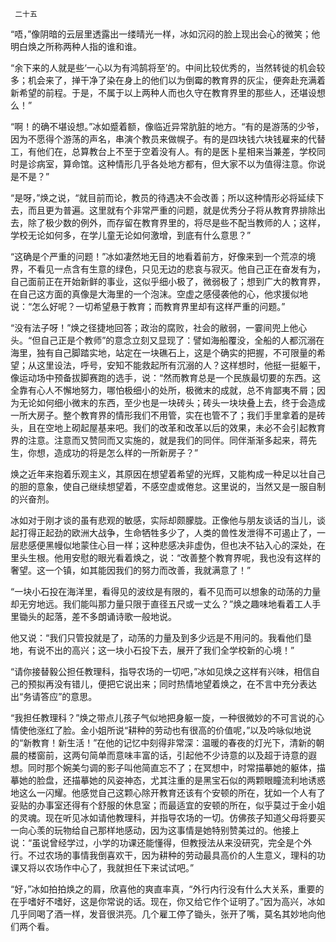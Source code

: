      二十五 

   “唔，”像阴暗的云层里透露出一缕晴光一样，冰如沉闷的脸上现出会心的微笑；他明白焕之所称两种人指的谁和谁。 

   “余下来的人就是些‘一心以为有鸿鹄将至’的。中间比较优秀的，当然转徙的机会较多；机会来了，掸干净了染在身上的他们以为倒霉的教育界的灰尘，便奔赴充满着新希望的前程。于是，不属于以上两种人而也久守在教育界里的那些人，还堪设想么！” 

   “啊！的确不堪设想。”冰如蹙着额，像临近异常肮脏的地方。“有的是游荡的少爷，因为不愿得个游荡的声名，串演个教员来做幌子。有的是四块钱六块钱雇来的代替工，有他们在，总算教台上不至于空着没有人。有的是医卜星相来当兼差，学校同时是诊病室，算命馆。这种情形几乎各处地方都有，但大家不以为值得注意。你说是不是？” 

   “是呀，”焕之说，“就目前而论，教员的待遇决不会改善；所以这种情形必将延续下去，而且更为普遍。这里就有个非常严重的问题，就是优秀分子将从教育界排除出去，除了极少数的例外，而存留在教育界里的，将尽是些不配当教师的人；这样，学校无论如何多，在学儿童无论如何激增，到底有什么意思？” 

   “这确是个严重的问题！”冰如凄然地无目的地看着前方，好像来到一个荒凉的境界，不看见一点含有生意的绿色，只见无边的悲哀与寂灭。他自己正在奋发有为，自己面前正在开始新鲜的事业，这似乎细小极了，微弱极了；想到广大的教育界，在自己这方面的真像是大海里的一个泡沫。空虚之感侵袭他的心，他求援似地说：“怎么好呢？一切希望悬于教育；而教育界里却有这样严重的问题。” 

   “没有法子呀！”焕之径捷地回答；政治的腐败，社会的敝弱，一霎间兜上他心头。“但自己正是个教师”的意念立刻又显现了：譬如海船覆没，全船的人都沉溺在海里，独有自己脚踏实地，站定在一块礁石上，这是个确实的把握，不可限量的希望；从这里设法，呼号，安知不能救起所有沉溺的人？这样想时，他挺一挺躯干，像运动场中预备拔脚赛跑的选手，说：“然而教育总是一个民族最切要的东西。这全靠有心人不懈地努力，哪怕极细小的处所，极微末的成就，总不肯鄙夷不屑；因为无论如何细小微末的东西，至少也是一块砖头；砖头一块块叠上去，终于会造成一所大房子。整个教育界的情形我们不用管，实在也管不了；我们手里拿着的是砖头，且在空地上砌起屋基来吧。我们的改革和改革以后的效果，未必不会引起教育界的注意。注意而又赞同而又实施的，就是我们的同伴。同伴渐渐多起来，蒋先生，你想，造成功的将是怎么样的一所新房子？” 

   焕之近年来抱着乐观主义，其原因在想望着希望的光辉，又能构成一种足以壮自己的胆的意象，使自己继续想望着，不感空虚或倦怠。这里说的，当然又是一服自制的兴奋剂。 

   冰如对于刚才谈的虽有悲观的敏感，实际却颇朦胧。正像他与朋友谈话的当儿，谈起打得正起劲的欧洲大战争，生命牺牲多少了，人类的兽性发泄得不可遏止了，一层悲感便黑幔似地蒙住心目一样；这种悲感决非虚伪，但也决不钻入心的深处，在里头生根。他用安慰的眼光看着焕之，说：“改善整个教育界呢，我也没有这样的奢望。这一个镇，如其能因我们的努力而改善，我就满意了！” 

   “一块小石投在海洋里，看得见的波纹是有限的，看不见而可以想象的动荡的力量却无穷地远。我们能叫那力量只限于直径五尺或一丈么？”焕之趣味地看着工人手里锄头的起落，差不多朗诵诗歌一般地说。 

   他又说：“我们只管投就是了，动荡的力量及到多少远是不用问的。我看他们垦地，有说不出的高兴；这一块小石投下去，展开了我们全学校新的心境！” 

   “请你接替毅公担任教理科，指导农场的一切吧，”冰如见焕之这样有兴味，相信自己的预拟再没有错儿，便把它说出来；同时热情地望着焕之，在不言中充分表达出“务请答应”的意思。 

   “我担任教理科？”焕之带点儿孩子气似地把身躯一旋，一种很微妙的不可言说的心情使他涨红了脸。金小姐所说“耕种的劳动也有很高的价值呢，”以及吟咏似地说的“新教育！新生活！”在他的记忆中刻得非常深：温暖的春夜的灯光下，清新的朝晨的楼窗前，这两句简单而意味丰富的话，引起他不少诗意的以及超于诗意的遐想。同时那个婉美匀调的影子叫他简直忘不了；在冥想中，时常描摹她的躯体，描摹她的脸盘，还描摹她的风姿神态，尤其注重的是黑宝石似的两颗眼瞳流利地诱惑地这么一闪耀。他感觉自己这颗心除开教育还该有个安顿的所在，犹如一个人有了妥贴的办事室还得有个舒服的休息室；而最适宜的安顿的所在，似乎莫过于金小姐的灵魂。现在听见冰如请他教理科，并指导农场的一切。仿佛孩子知道父母将要买一向心羡的玩物给自己那样地感动，因为这事情是她特别赞美过的。他接上说：“虽说曾经学过，小学的功课还能懂得，但教授法从来没研究，完全是个外行。不过农场的事情我倒喜欢干，因为耕种的劳动最具高价的人生意义，理科的功课又将以农场作中心了，我就担任下来试试吧。” 

   “好，”冰如拍拍焕之的肩，欣喜他的爽直率真，“外行内行没有什么大关系，重要的在乎嗜好不嗜好，这是你常说的话。现在，你又给它作个证明了。”因为高兴，冰如几乎同喝了酒一样，发音很洪亮。几个雇工停了锄头，张开了嘴，莫名其妙地向他们两个看。 

